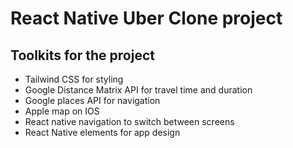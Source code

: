 # React Native Uber Clone project

## Toolkits for the project

- Tailwind CSS for styling
- Google Distance Matrix API for travel time and duration
- Google places API for navigation
- Apple map on IOS
- React native navigation to switch between screens
- React Native elements for app design
